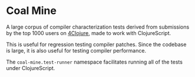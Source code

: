 # Coal Mine

A large corpus of compiler characterization tests derived from submissions by 
the top 1000 users on [4Clojure](http://www.4clojure.com), made to work with ClojureScript.

This is useful for regression testing compiler patches. Since the codebase is large, 
it is also useful for testing compiler performance.

The `coal-mine.test-runner` namespace facilitates running all of the tests under ClojureScript.